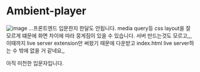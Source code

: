# Ambient-player

![image](https://user-images.githubusercontent.com/108568153/193476647-5b845bdd-1b88-4afc-a3fb-0129e61b6fc4.png)
...프론트엔드 입문한지 한달도 안됩니다. media query등 css layout을 잘 모르게 떄문에 화면 차이에 따라 뭉게짐이 있을 수 있습니다.
서버 만드는것도 모르고,,, 이때까지 live server extension만 써왔기 때문에 다운받고 index.html live server하는 수 밖에 없을 거 같네요,,

아직 미천한 입문자입니다.
